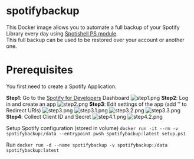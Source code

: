 # spotifybackup

This Docker  image allows you to automate a full backup of your Spotify Library every day using [Spotishell PS module](https://github.com/wardbox/spotishell).  
This full backup can be used to be restored over your account or another one.  

# Prerequisites

You first need to create a Spotify Application.

**Step1**: Go to the [Spotify for Developers](https://developer.spotify.com/dashboard/applications) Dashboard
![step1.png](https://github.com/Domochip/spotifybackup/raw/master/img/step1.png) 
**Step2**: Log in and create an app
![step2.png](https://github.com/Domochip/spotifybackup/raw/master/img/step2.png) 
**Step3**: Edit settings of the app (add '' to Redirect URIs)
![step3.png](https://github.com/Domochip/spotifybackup/raw/master/img/step3.png) ![step3.1.png](https://github.com/Domochip/spotifybackup/raw/master/img/step3.1.png) ![step3.2.png](https://github.com/Domochip/spotifybackup/raw/master/img/step3.2.png) ![step3.3.png](https://github.com/Domochip/spotifybackup/raw/master/img/step3.3.png) 
**Step4**: Collect Client ID and Secret
![step4.1.png](https://github.com/Domochip/spotifybackup/raw/master/img/step4.1.png) ![step4.2.png](https://github.com/Domochip/spotifybackup/raw/master/img/step4.2.png)


Setup Spotify configuration (stored in volume)
`docker run -it --rm -v spotifybackup:/data --entrypoint pwsh spotifybackup:latest setup.ps1`

Run
`docker run -d --name spotifybackup -v spotifybackup:/data spotifybackup:latest`
